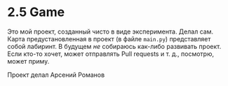 # 2.5 Game
Это мой проект, созданный чисто в виде эксперимента. Делал сам.
Карта предустановленная в проект (в файле `main.py`) представляет собой лабиринт.
В будущем *не* собираюсь как-либо развивать проект. Если кто-то хочет, может отправлять Pull requests и т. д., посмотрю, может приму.

Проект делал Арсений Романов
